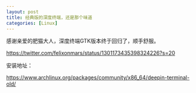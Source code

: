 ```yaml
---
layout: post
title: 经典版的深度终端，还是那个味道
categories: [Linux]
---
```


感谢亲爱的肥猫大人，深度终端GTK版本终于回归了，顺手舒服。

https://twitter.com/felixonmars/status/1301173435398324226?s=20

安装地址：

https://www.archlinux.org/packages/community/x86_64/deepin-terminal-old/

